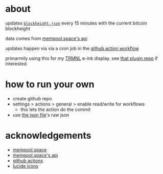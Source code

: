# about

updates [`blockheight.json`](./blockheight.json) every 15 minutes with the current bitcoin blockheight

data comes from [mempool.space's api](https://mempool.space/docs/api/rest#get-block-tip-height)

updates happen via via a cron job in the [github action workflow](./.github/workflows/update-blockheight.yml)

primarmily using this for my [TRMNL](https://usetrmnl.com?ref=tyler) e-ink display. see [that plugin repo](https://github.com/tyler-dot-earth/trmnl-notblockclock) if interested.

# how to run your own

- create github repo
- settings > actions > general > enable read/write for workflows
    - this lets the action do the commit
- use [the json file](./blockheight.json)'s raw json

# acknowledgements

- [mempool.space](https://mempool.space/)
- [mempool.space's api](https://mempool.space/docs/api/rest#get-block-tip-height)
- [github actions](https://github.com/features/actions)
- [lucide icons](https://lucide.dev/)
